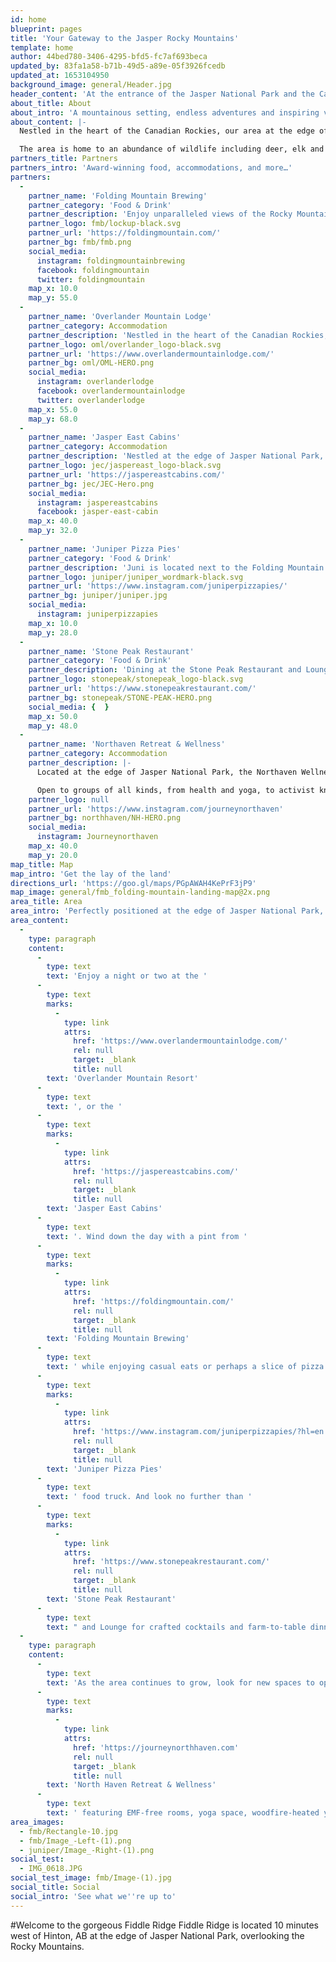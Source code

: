 ```yaml
---
id: home
blueprint: pages
title: 'Your Gateway to the Jasper Rocky Mountains'
template: home
author: 44bed780-3406-4295-bfd5-fc7af693beca
updated_by: 83fa1a58-b71b-49d5-a89e-05f3926fcedb
updated_at: 1653104950
background_image: general/Header.jpg
header_content: 'At the entrance of the Jasper National Park and the Canadian Rocky Mountains lies Folding Mountain. With a variety of hospitality, dining, and recreational attractions, there is something to help everyone enjoy the majestic surroundings.'
about_title: About
about_intro: 'A mountainous setting, endless adventures and inspiring views makes Folding Mountain the perfect place to create long-lasting, unforgettable memories.'
about_content: |-
  Nestled in the heart of the Canadian Rockies, our area at the edge of Jasper National Park, is on the doorstep of nature. Overlooking the majestic Rocky Mountains, we combine warm, attentive service with unique and natural beauty for an unforgettable stay.

  The area is home to an abundance of wildlife including deer, elk and bears. Combine this with the breathtaking mountain backdrop and you’ll never want to leave.
partners_title: Partners
partners_intro: 'Award-winning food, accommodations, and more…'
partners:
  -
    partner_name: 'Folding Mountain Brewing'
    partner_category: 'Food & Drink'
    partner_description: 'Enjoy unparalleled views of the Rocky Mountains from the taproom and patio at Folding Mountain Brewing. With award-winning craft beers and eats, the relaxed atmosphere provides a unique experience for all ages.'
    partner_logo: fmb/lockup-black.svg
    partner_url: 'https://foldingmountain.com/'
    partner_bg: fmb/fmb.png
    social_media:
      instagram: foldingmountainbrewing
      facebook: foldingmountain
      twitter: foldingmountain
    map_x: 10.0
    map_y: 55.0
  -
    partner_name: 'Overlander Mountain Lodge'
    partner_category: Accommodation
    partner_description: 'Nestled in the heart of the Canadian Rockies, our lodge at the edge of Jasper National Park, is on the doorstep of nature. Overlooking the majestic Rocky Mountains, we combine warm, attentive service with unique and natural beauty for an unforgettable stay.'
    partner_logo: oml/overlander_logo-black.svg
    partner_url: 'https://www.overlandermountainlodge.com/'
    partner_bg: oml/OML-HERO.png
    social_media:
      instagram: overlanderlodge
      facebook: overlandermountainlodge
      twitter: overlanderlodge
    map_x: 55.0
    map_y: 68.0
  -
    partner_name: 'Jasper East Cabins'
    partner_category: Accommodation
    partner_description: 'Nestled at the edge of Jasper National Park, overlooking the majestic Rocky Mountains, sits Jasper East Cabins. This jewel in the Canadian Rockies offers modern-but-cozy individual cabins, complete with everything you need for a comfortable, self-catered vacation.'
    partner_logo: jec/jaspereast_logo-black.svg
    partner_url: 'https://jaspereastcabins.com/'
    partner_bg: jec/JEC-Hero.png
    social_media:
      instagram: jaspereastcabins
      facebook: jasper-east-cabin
    map_x: 40.0
    map_y: 32.0
  -
    partner_name: 'Juniper Pizza Pies'
    partner_category: 'Food & Drink'
    partner_description: 'Juni is located next to the Folding Mountain Brewing Beer/Garden seasonally May - September. Juni serves up thin crust pizza to order with a their take on locally inspired ingredients.'
    partner_logo: juniper/juniper_wordmark-black.svg
    partner_url: 'https://www.instagram.com/juniperpizzapies/'
    partner_bg: juniper/juniper.jpg
    social_media:
      instagram: juniperpizzapies
    map_x: 10.0
    map_y: 28.0
  -
    partner_name: 'Stone Peak Restaurant'
    partner_category: 'Food & Drink'
    partner_description: 'Dining at the Stone Peak Restaurant and Lounge located inside the Overlander Lodge is an experience like no other. Combining the freshest seasonal ingredients, an extensive wine list and an awe-inspiring view to envy all restaurants in Jasper, Alberta, we’re here to help elevate any occasion; whether an intimate romantic dinner or a celebration with great company and exceptional food.'
    partner_logo: stonepeak/stonepeak_logo-black.svg
    partner_url: 'https://www.stonepeakrestaurant.com/'
    partner_bg: stonepeak/STONE-PEAK-HERO.png
    social_media: {  }
    map_x: 50.0
    map_y: 48.0
  -
    partner_name: 'Northaven Retreat & Wellness'
    partner_category: Accommodation
    partner_description: |-
      Located at the edge of Jasper National Park, the Northaven Wellness Retreat also sits on the leading edge of bio-innovation and healthy hospitality.

      Open to groups of all kinds, from health and yoga, to activist knitters, to corporate retreats, Northhaven caters to those seeking something utterly unique in their time away from the world.
    partner_logo: null
    partner_url: 'https://www.instagram.com/journeynorthaven'
    partner_bg: northhaven/NH-HERO.png
    social_media:
      instagram: Journeynorthaven
    map_x: 40.0
    map_y: 20.0
map_title: Map
map_intro: 'Get the lay of the land'
directions_url: 'https://goo.gl/maps/PGpAWAH4KePrF3jP9'
map_image: general/fmb_folding-mountain-landing-map@2x.png
area_title: Area
area_intro: 'Perfectly positioned at the edge of Jasper National Park, It’s time to plan your perfect mountain getaway!'
area_content:
  -
    type: paragraph
    content:
      -
        type: text
        text: 'Enjoy a night or two at the '
      -
        type: text
        marks:
          -
            type: link
            attrs:
              href: 'https://www.overlandermountainlodge.com/'
              rel: null
              target: _blank
              title: null
        text: 'Overlander Mountain Resort'
      -
        type: text
        text: ', or the '
      -
        type: text
        marks:
          -
            type: link
            attrs:
              href: 'https://jaspereastcabins.com/'
              rel: null
              target: _blank
              title: null
        text: 'Jasper East Cabins'
      -
        type: text
        text: '. Wind down the day with a pint from '
      -
        type: text
        marks:
          -
            type: link
            attrs:
              href: 'https://foldingmountain.com/'
              rel: null
              target: _blank
              title: null
        text: 'Folding Mountain Brewing'
      -
        type: text
        text: ' while enjoying casual eats or perhaps a slice of pizza from the seasonal '
      -
        type: text
        marks:
          -
            type: link
            attrs:
              href: 'https://www.instagram.com/juniperpizzapies/?hl=en'
              rel: null
              target: _blank
              title: null
        text: 'Juniper Pizza Pies'
      -
        type: text
        text: ' food truck. And look no further than '
      -
        type: text
        marks:
          -
            type: link
            attrs:
              href: 'https://www.stonepeakrestaurant.com/'
              rel: null
              target: _blank
              title: null
        text: 'Stone Peak Restaurant'
      -
        type: text
        text: " and Lounge for crafted cocktails and farm-to-table dinners from inside or on the expansive patio.\_"
  -
    type: paragraph
    content:
      -
        type: text
        text: 'As the area continues to grow, look for new spaces to open such as the addition of '
      -
        type: text
        marks:
          -
            type: link
            attrs:
              href: 'https://journeynorthhaven.com'
              rel: null
              target: _blank
              title: null
        text: 'North Haven Retreat & Wellness'
      -
        type: text
        text: ' featuring EMF-free rooms, yoga space, woodfire-heated yurt & a rustic nature spa!'
area_images:
  - fmb/Rectangle-10.jpg
  - fmb/Image_-Left-(1).png
  - juniper/Image_-Right-(1).png
social_test:
  - IMG_0618.JPG
social_test_image: fmb/Image-(1).jpg
social_title: Social
social_intro: 'See what we''re up to'
---
```

#Welcome to the gorgeous Fiddle Ridge
Fiddle Ridge is located 10 minutes west of Hinton, AB at the edge of Jasper National Park, overlooking the Rocky Mountains.